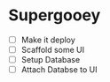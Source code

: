 # Supergooey

- [ ] Make it deploy
- [ ] Scaffold some UI
- [ ] Setup Database
- [ ] Attach Databse to UI
